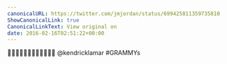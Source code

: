 ```yaml
---
canonicalURL: https://twitter.com/jmjordan/status/699425811359735810
ShowCanonicalLink: true
CanonicalLinkText: View original on
date: 2016-02-16T02:51:22+00:00
---
```

👏🏼👏🏼👏🏼🙌🏼🙌🏼🙌🏼 @kendricklamar #GRAMMYs